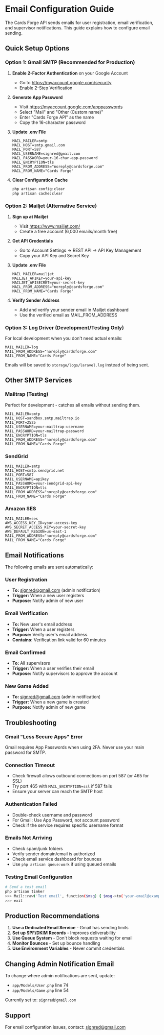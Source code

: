 # Email Configuration Guide

The Cards Forge API sends emails for user registration, email verification, and supervisor notifications. This guide explains how to configure email sending.

## Quick Setup Options

### Option 1: Gmail SMTP (Recommended for Production)

1. **Enable 2-Factor Authentication** on your Google Account
   - Go to https://myaccount.google.com/security
   - Enable 2-Step Verification

2. **Generate App Password**
   - Visit https://myaccount.google.com/apppasswords
   - Select "Mail" and "Other (Custom name)"
   - Enter "Cards Forge API" as the name
   - Copy the 16-character password

3. **Update .env File**
   ```env
   MAIL_MAILER=smtp
   MAIL_HOST=smtp.gmail.com
   MAIL_PORT=587
   MAIL_USERNAME=signred@gmail.com
   MAIL_PASSWORD=your-16-char-app-password
   MAIL_ENCRYPTION=tls
   MAIL_FROM_ADDRESS="noreply@cardsforge.com"
   MAIL_FROM_NAME="Cards Forge"
   ```

4. **Clear Configuration Cache**
   ```bash
   php artisan config:clear
   php artisan cache:clear
   ```

### Option 2: Mailjet (Alternative Service)

1. **Sign up at Mailjet**
   - Visit https://www.mailjet.com/
   - Create a free account (6,000 emails/month free)

2. **Get API Credentials**
   - Go to Account Settings → REST API → API Key Management
   - Copy your API Key and Secret Key

3. **Update .env File**
   ```env
   MAIL_MAILER=mailjet
   MAILJET_APIKEY=your-api-key
   MAILJET_APISECRET=your-secret-key
   MAIL_FROM_ADDRESS="noreply@cardsforge.com"
   MAIL_FROM_NAME="Cards Forge"
   ```

4. **Verify Sender Address**
   - Add and verify your sender email in Mailjet dashboard
   - Use the verified email as MAIL_FROM_ADDRESS

### Option 3: Log Driver (Development/Testing Only)

For local development when you don't need actual emails:

```env
MAIL_MAILER=log
MAIL_FROM_ADDRESS="noreply@cardsforge.com"
MAIL_FROM_NAME="Cards Forge"
```

Emails will be saved to `storage/logs/laravel.log` instead of being sent.

## Other SMTP Services

### Mailtrap (Testing)
Perfect for development - catches all emails without sending them.

```env
MAIL_MAILER=smtp
MAIL_HOST=sandbox.smtp.mailtrap.io
MAIL_PORT=2525
MAIL_USERNAME=your-mailtrap-username
MAIL_PASSWORD=your-mailtrap-password
MAIL_ENCRYPTION=tls
MAIL_FROM_ADDRESS="noreply@cardsforge.com"
MAIL_FROM_NAME="Cards Forge"
```

### SendGrid
```env
MAIL_MAILER=smtp
MAIL_HOST=smtp.sendgrid.net
MAIL_PORT=587
MAIL_USERNAME=apikey
MAIL_PASSWORD=your-sendgrid-api-key
MAIL_ENCRYPTION=tls
MAIL_FROM_ADDRESS="noreply@cardsforge.com"
MAIL_FROM_NAME="Cards Forge"
```

### Amazon SES
```env
MAIL_MAILER=ses
AWS_ACCESS_KEY_ID=your-access-key
AWS_SECRET_ACCESS_KEY=your-secret-key
AWS_DEFAULT_REGION=us-east-1
MAIL_FROM_ADDRESS="noreply@cardsforge.com"
MAIL_FROM_NAME="Cards Forge"
```

## Email Notifications

The following emails are sent automatically:

### User Registration
- **To:** signred@gmail.com (admin notification)
- **Trigger:** When a new user registers
- **Purpose:** Notify admin of new user

### Email Verification
- **To:** New user's email address
- **Trigger:** When a user registers
- **Purpose:** Verify user's email address
- **Contains:** Verification link valid for 60 minutes

### Email Confirmed
- **To:** All supervisors
- **Trigger:** When a user verifies their email
- **Purpose:** Notify supervisors to approve the account

### New Game Added
- **To:** signred@gmail.com (admin notification)
- **Trigger:** When a new game is created
- **Purpose:** Notify admin of new game

## Troubleshooting

### Gmail "Less Secure Apps" Error
Gmail requires App Passwords when using 2FA. Never use your main password for SMTP.

### Connection Timeout
- Check firewall allows outbound connections on port 587 (or 465 for SSL)
- Try port 465 with `MAIL_ENCRYPTION=ssl` if 587 fails
- Ensure your server can reach the SMTP host

### Authentication Failed
- Double-check username and password
- For Gmail: Use App Password, not account password
- Check if the service requires specific username format

### Emails Not Arriving
- Check spam/junk folders
- Verify sender domain/email is authorized
- Check email service dashboard for bounces
- Use `php artisan queue:work` if using queued emails

### Testing Email Configuration
```bash
# Send a test email
php artisan tinker
>>> Mail::raw('Test email', function($msg) { $msg->to('your-email@example.com')->subject('Test'); });
>>> exit
```

## Production Recommendations

1. **Use a Dedicated Email Service** - Gmail has sending limits
2. **Set up SPF/DKIM Records** - Improves deliverability
3. **Use Queue System** - Don't block requests waiting for email
4. **Monitor Bounces** - Set up bounce handling
5. **Use Environment Variables** - Never commit credentials

## Changing Admin Notification Email

To change where admin notifications are sent, update:
- `app/Models/User.php` line 74
- `app/Models/Game.php` line 54

Currently set to: `signred@gmail.com`

## Support

For email configuration issues, contact: signred@gmail.com
